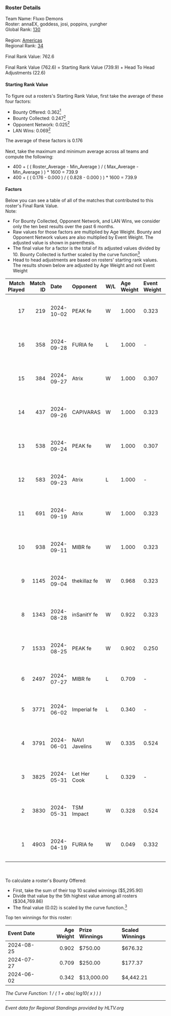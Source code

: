 ### Roster Details<br />
Team Name: Fluxo Demons<br />
Roster: annaEX, goddess, josi, poppins, yungher<br />
Global Rank: [130](../../standings_global_2024_10_09.md)<br />
<br />
Region: [Americas]( ../../standings_americas_2024_10_09.md)<br />
Regional Rank: [34]( ../../standings_americas_2024_10_09.md)<br />
<br />
Final Rank Value:  762.6<br />
<br />
Final Rank Value (762.6) = Starting Rank Value (739.9) + Head To Head Adjustments (22.6)<br />

#### Starting Rank Value<br />
To figure out a rosters's Starting Rank Value, first take the average of these four factors:<br />
- Bounty Offered: 0.362[<sup>1</sup>](#table2)
- Bounty Collected: 0.247[<sup>2</sup>](#table1)
- Opponent Network: 0.025[<sup>2</sup>](#table1)
- LAN Wins: 0.069[<sup>2</sup>](#table1)

The average of these factors is 0.176<br />
<br />
Next, take the maximum and minimum average across all teams and compute the following:<br />
- 400 + ( ( Roster_Average - Min_Average ) / ( Max_Average - Min_Average ) ) * 1600 = 739.9
- 400 + ( ( 0.176 - 0.000 ) / ( 0.828 - 0.000 ) ) * 1600 = 739.9


#### Factors<br />
Below you can see a table of all of the matches that contributed to this roster's Final Rank Value.<br />
Note:<br />

- For Bounty Collected, Opponent Network, and LAN Wins, we consider only the ten best results over the past 6 months.
- Raw values for those factors are multiplied by Age Weight. Bounty and Opponent Network values are also multiplied by Event Weight. The adjusted value is shown in parenthesis.
- The final value for a factor is the total of its adjusted values divided by 10. Bounty Collected is further scaled by the curve function[<sup>3</sup>](#curveFunction)
- Head to head adjustments are based on rosters' starting rank values. The results shown below are adjusted by Age Weight and not Event Weight
<span id="table1"></span><br />


| Match Played | Match ID | Date       | Opponent      | W/L | Age Weight | Event Weight | Bounty Collected | Opponent Network | LAN Wins  | H2H Adj. | Roster                                   |
| -: | -: | :- | :- | :- | :- | :- | :- | :- | :- | -: | :- |
|           17 |      219 | 2024-10-02 | PEAK fe       | W   | 1.000      | 0.323        | 0.001 (0.000)    | 0.000 (0.000)    | 0 (0.000) |     4.76 | annaEX, goddess, josi, poppins, yungher  |
|           16 |      358 | 2024-09-28 | FURIA fe      | L   | 1.000      | -            | -                | -                | -         |   -15.59 | annaEX, goddess, josi, poppins, yungher  |
|           15 |      384 | 2024-09-27 | Atrix         | W   | 1.000      | 0.307        | 0.000 (0.000)    | 0.131 (0.040)    | 0 (0.000) |    10.40 | annaEX, goddess, josi, poppins, yungher  |
|           14 |      437 | 2024-09-26 | CAPIVARAS     | W   | 1.000      | 0.323        | -                | 0.000 (0.000)    | 0 (0.000) |     3.10 | annaEX, goddess, josi, poppins, yungher  |
|           13 |      538 | 2024-09-24 | PEAK fe       | W   | 1.000      | 0.307        | 0.001 (0.000)    | -                | 0 (0.000) |     5.13 | annaEX, goddess, josi, poppins, yungher  |
|           12 |      583 | 2024-09-23 | Atrix         | L   | 1.000      | -            | -                | -                | -         |   -20.98 | annaEX, goddess, josi, poppins, yungher  |
|           11 |      691 | 2024-09-19 | Atrix         | W   | 1.000      | 0.323        | 0.000 (0.000)    | 0.131 (0.042)    | 0 (0.000) |    10.12 | annaEX, goddess, josi, poppins, yungher  |
|           10 |      938 | 2024-09-11 | MIBR fe       | W   | 1.000      | 0.323        | 0.009 (0.003)    | 0.157 (0.051)    | 0 (0.000) |    11.92 | annaEX, goddess, josi, poppins, yungher  |
|            9 |     1145 | 2024-09-04 | thekillaz fe  | W   | 0.968      | 0.323        | 0.001 (0.000)    | 0.114 (0.036)    | 0 (0.000) |     9.87 | annaEX, goddess, josi, poppins, yungher  |
|            8 |     1343 | 2024-08-28 | inSanitY fe   | W   | 0.922      | 0.323        | -                | 0.132 (0.039)    | 0 (0.000) |     8.97 | annaEX, goddess, josi, poppins, yungher  |
|            7 |     1533 | 2024-08-25 | PEAK fe       | W   | 0.902      | 0.250        | 0.001 (0.000)    | -                | -         |     6.49 | Babs, goddess, josi, poppins, yungher    |
|            6 |     2497 | 2024-07-27 | MIBR fe       | L   | 0.709      | -            | -                | -                | -         |   -13.00 | annaEX, goddess, josi, Le, yungher       |
|            5 |     3771 | 2024-06-02 | Imperial fe   | L   | 0.340      | -            | -                | -                | -         |    -3.78 | annaEX, goddess, julih, poppins, yungher |
|            4 |     3791 | 2024-06-01 | NAVI Javelins | W   | 0.335      | 0.524        | 0.020 (0.003)    | 0.185 (0.032)    | 1 (0.335) |     5.56 | annaEX, goddess, julih, poppins, yungher |
|            3 |     3825 | 2024-05-31 | Let Her Cook  | L   | 0.329      | -            | -                | -                | -         |    -4.70 | annaEX, goddess, julih, poppins, yungher |
|            2 |     3830 | 2024-05-31 | TSM Impact    | W   | 0.328      | 0.524        | 0.006 (0.001)    | 0.029 (0.005)    | 1 (0.328) |     3.69 | annaEX, goddess, julih, poppins, yungher |
|            1 |     4903 | 2024-04-19 | FURIA fe      | W   | 0.049      | 0.332        | 0.012 (0.000)    | 0.233 (0.004)    | -         |     0.69 | annaEX, goddess, julih, poppins, yungher |

<br />
<span id="table2"></span><br />
To calculate a roster's Bounty Offered:<br />

- First, take the sum of their top 10 scaled winnings ($5,295.90)
- Divide that value by the 5th highest value among all rosters ($304,769.86)
- The final value (0.02) is scaled by the curve function.[<sup>3</sup>](#curveFunction)

Top ten winnings for this roster:<br />

| Event Date | Age Weight | Prize Winnings | Scaled Winnings |
| :- | -: | :- | :- |
| 2024-08-25 |      0.902 | $750.00        | $676.32         |
| 2024-07-27 |      0.709 | $250.00        | $177.37         |
| 2024-06-02 |      0.342 | $13,000.00     | $4,442.21       |


<span id="curveFunction"></span>_The Curve Function: 1 / ( 1 + abs( log10( x ) ) )_<br />

---
_Event data for Regional Standings provided by HLTV.org_<br />
